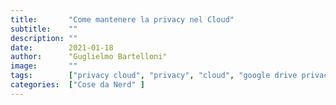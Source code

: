 ```yaml
---
title:       "Come mantenere la privacy nel Cloud"
subtitle:    ""
description: ""
date:        2021-01-18
author:      "Guglielmo Bartelloni"
image:       ""
tags:        ["privacy cloud", "privacy", "cloud", "google drive privacy", "google drive", "gdrive privacy", "gdrive", "dropbox"]
categories:  ["Cose da Nerd" ]
---
```

